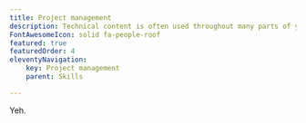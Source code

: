 ```yaml
---
title: Project management
description: Technical content is often used throughout many parts of your business. As writers, we coordinate with subject matter experts &mdash; from developers, to product managers, to support teams, and senior management.
FontAwesomeIcon: solid fa-people-roof
featured: true
featuredOrder: 4
eleventyNavigation:
    key: Project management
    parent: Skills

---
```


Yeh.
